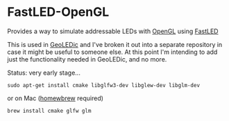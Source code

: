 # FastLED-OpenGL

Provides a way to simulate addressable LEDs with [OpenGL](https://www.opengl.org/) using [FastLED](https://github.com/FastLED/FastLED)

This is used in [GeoLEDic](https://github.com/samsta/GeoLEDic) and I've broken it out into a separate repository in case it might be useful to someone else. At this point I'm intending to add just the functionality needed in GeoLEDic, and no more.

Status: very early stage...

~~~
sudo apt-get install cmake libglfw3-dev libglew-dev libglm-dev
~~~

or on Mac ([homewbrew](https://brew.sh) required)

~~~
brew install cmake glfw glm
~~~

